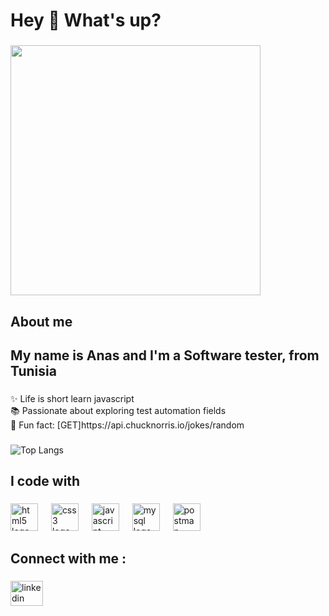 <h1 align="left">Hey 👋 What's up?</h1>

###

<div align="left">
  <img height="400" src="https://media0.giphy.com/media/v1.Y2lkPTc5MGI3NjExbjh6NzI5eXY1MGZoOXltc2tuN3p3aWpybzJuN2U2eTh2ajQ5ZjZ1eSZlcD12MV9pbnRlcm5hbF9naWZfYnlfaWQmY3Q9Zw/BF0RAxJxSGdKTU3SQn/giphy.gif"  />
</div>

###

<h2 align="left">About me</h2>

###

<h2 align="left">My name is Anas and I'm a Software tester, from Tunisia</h2>

###

<p align="left">✨ Life is short learn javascript<br>📚 Passionate about exploring test automation fields<br>🎲 Fun fact: [GET]https://api.chucknorris.io/jokes/random</p>

###
![Top Langs](https://github-readme-stats.vercel.app/api/top-langs/?username=anas_belhaj_fraj&layout=compact&theme=radical)


<h2 align="left">I code with</h2>

###

<div align="left">
  <img src="https://cdn.jsdelivr.net/gh/devicons/devicon/icons/html5/html5-original.svg" height="44" alt="html5 logo"  />
  <img width="13" />
  <img src="https://cdn.jsdelivr.net/gh/devicons/devicon/icons/css3/css3-original.svg" height="44" alt="css3 logo"  />
  <img width="13" />
  <img src="https://cdn.jsdelivr.net/gh/devicons/devicon/icons/javascript/javascript-original.svg" height="44" alt="javascript logo"  />
  <img width="13" />
  <img src="https://cdn.jsdelivr.net/gh/devicons/devicon/icons/mysql/mysql-original.svg" height="44" alt="mysql logo"  />
  <img width="13" />
  <img src="https://img.shields.io/badge/Postman-FF6C37?logo=postman&logoColor=black&style=for-the-badge" height="44" alt="postman logo"  />
</div>

###

<h2 align="left">Connect with me :</h2>

###

<div align="left">
  <a href="www.linkedin.com/in/anas-bel-haj-fraj-8a75b928b" target="_blank">
    <img src="https://raw.githubusercontent.com/maurodesouza/profile-readme-generator/master/src/assets/icons/social/linkedin/default.svg" width="52" height="40" alt="linkedin logo"  />
  </a>
</div>

###

